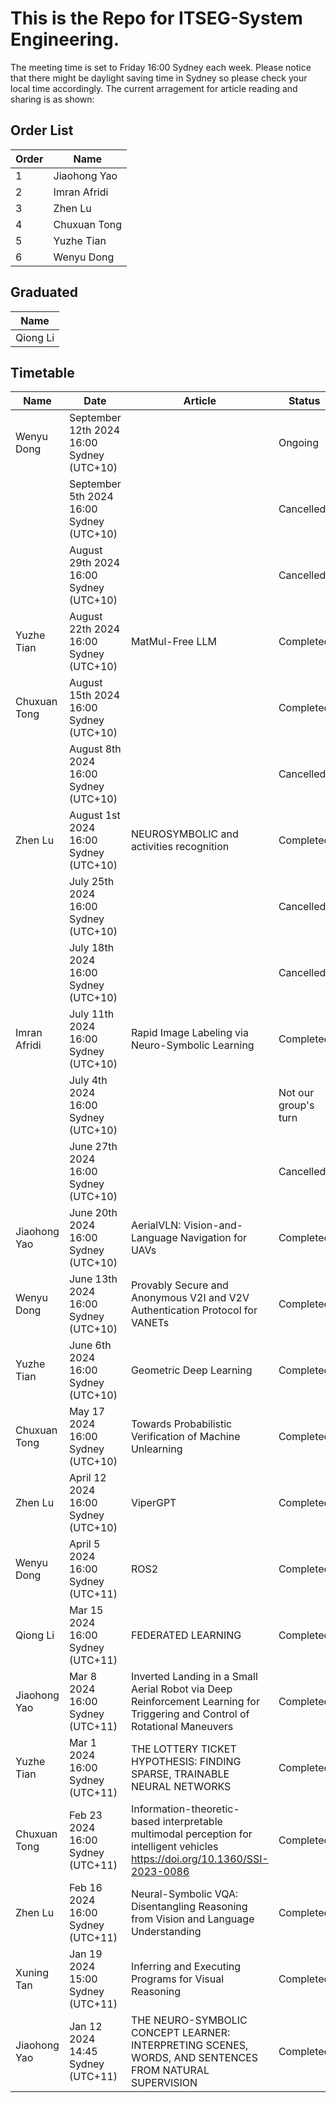 # This is the Repo for ITSEG-System Engineering.

The meeting time is set to Friday 16:00 Sydney each week. 
Please notice that there might be daylight saving time in Sydney so please check your local time accordingly.
The current arragement for article reading and sharing is as shown:

## Order List

|Order | Name | 
|-| ----------- |
|1|Jiaohong Yao|
|2|Imran Afridi|
|3|Zhen Lu|
|4|Chuxuan Tong|
|5|Yuzhe Tian|
|6|Wenyu Dong|

## Graduated

| Name | 
| ------ |
|Qiong Li|

## Timetable

| Name      | Date | Article| Status|
| ----------- | ----------- |----------- | ----------- |
| Wenyu Dong | September 12th 2024 16:00 Sydney (UTC+10) |   | Ongoing |
|  | September 5th 2024 16:00 Sydney (UTC+10) |  | Cancelled |
|  | August 29th 2024 16:00 Sydney (UTC+10) |  | Cancelled |
| Yuzhe Tian | August 22th 2024 16:00 Sydney (UTC+10) | MatMul-Free LLM | Completed |
| Chuxuan Tong | August 15th 2024 16:00 Sydney (UTC+10) |  | Completed |
|  | August 8th 2024 16:00 Sydney (UTC+10) |  | Cancelled |
| Zhen Lu | August 1st 2024 16:00 Sydney (UTC+10) | NEUROSYMBOLIC and activities recognition | Completed |
|  | July 25th 2024 16:00 Sydney (UTC+10) |  | Cancelled |
|  | July 18th 2024 16:00 Sydney (UTC+10) |  | Cancelled |
| Imran Afridi | July 11th 2024 16:00 Sydney (UTC+10) | Rapid Image Labeling via Neuro-Symbolic Learning | Completed |
|  | July 4th 2024 16:00 Sydney (UTC+10) |  | Not our group's turn |
|  | June 27th 2024 16:00 Sydney (UTC+10) |  | Cancelled |
| Jiaohong Yao | June 20th 2024 16:00 Sydney (UTC+10) | AerialVLN: Vision-and-Language Navigation for UAVs | Completed |
| Wenyu Dong | June 13th 2024 16:00 Sydney (UTC+10) | Provably Secure and Anonymous V2I and V2V Authentication Protocol for VANETs | Completed |
| Yuzhe Tian | June 6th 2024 16:00 Sydney (UTC+10) | Geometric Deep Learning | Completed |
| Chuxuan Tong | May 17 2024 16:00 Sydney (UTC+10) | Towards Probabilistic Verification of Machine Unlearning | Completed |
| Zhen Lu | April 12 2024 16:00 Sydney (UTC+10) | ViperGPT | Completed |
| Wenyu Dong | April 5 2024 16:00 Sydney (UTC+11) | ROS2 | Completed |
| Qiong Li | Mar 15 2024 16:00 Sydney (UTC+11) | FEDERATED LEARNING | Completed |
| Jiaohong Yao | Mar 8 2024 16:00 Sydney (UTC+11) | Inverted Landing in a Small Aerial Robot via Deep Reinforcement Learning for Triggering and Control of Rotational Maneuvers| Completed |
| Yuzhe Tian | Mar 1 2024 16:00 Sydney (UTC+11) | THE LOTTERY TICKET HYPOTHESIS: FINDING SPARSE, TRAINABLE NEURAL NETWORKS | Completed |
| Chuxuan Tong | Feb 23 2024 16:00 Sydney (UTC+11) | Information-theoretic-based interpretable multimodal perception for intelligent vehicles https://doi.org/10.1360/SSI-2023-0086 | Completed |
| Zhen Lu | Feb 16 2024 16:00 Sydney (UTC+11)| Neural-Symbolic VQA: Disentangling Reasoning from Vision and Language Understanding | Completed |
| Xuning Tan | Jan 19 2024 15:00 Sydney (UTC+11) | Inferring and Executing Programs for Visual Reasoning | Completed |
| Jiaohong Yao | Jan 12 2024 14:45 Sydney (UTC+11) | THE NEURO-SYMBOLIC CONCEPT LEARNER: INTERPRETING SCENES, WORDS, AND SENTENCES FROM NATURAL SUPERVISION| Completed |
